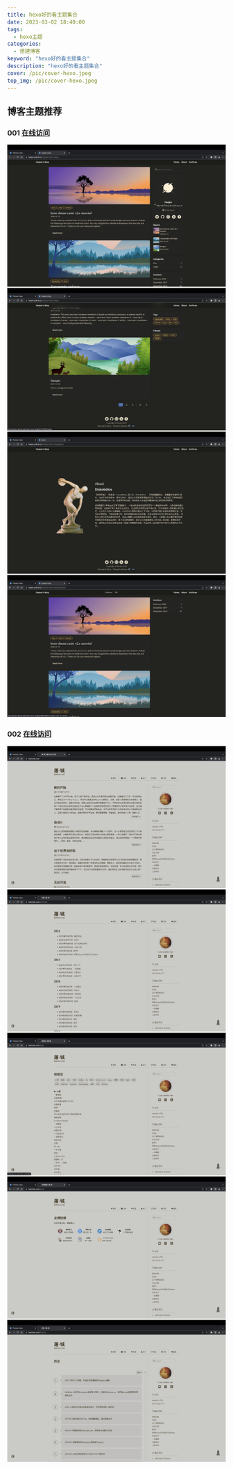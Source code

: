 ```yaml
---
title: hexo好的看主题集合
date: 2023-03-02 18:40:00
tags: 
  - hexo主题
categories: 
  - 搭建博客
keyword: "hexo好的看主题集合"
description: "hexo好的看主题集合"
cover: /pic/cover-hexo.jpeg
top_img: /pic/cover-hexo.jpeg
---
```


## 博客主题推荐

### 001 [在线访问](https://haojen.github.io/Claudia-theme-blog/)
![](../pic/hexo_themes/themes_001_1.png)
![](../pic/hexo_themes/themes_001_2.png)
![](../pic/hexo_themes/themes_001_3.png)
![](../pic/hexo_themes/themes_001_4.png)

### 002 [在线访问](https://www.haomwei.com/)
![](../pic/hexo_themes/themes_002_1.png)
![](../pic/hexo_themes/themes_002_2.png)
![](../pic/hexo_themes/themes_002_3.png)
![](../pic/hexo_themes/themes_002_4.png)
![](../pic/hexo_themes/themes_002_5.png)